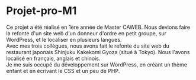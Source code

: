 # Projet-pro-M1

Ce projet a été réalisé en 1ère année de Master CAWEB. Nous devions faire la refonte d'un site web d'un donneur d'ordre en petit groupe, sur WordPress, et le localiser en plusieurs langues. <br/>
Avec mes trois collègues, nous avons fait le refonte du site web du restaurant japonais Shinjuku Kakekomi Gyoza (situé à Tokyo). Nous l'avons localisé en français, anglais et chinois. <br/>
Je me suis occupé du développement sur WordPress, en créant un thème enfant et en écrivant le CSS et un peu de PHP. <br/>
